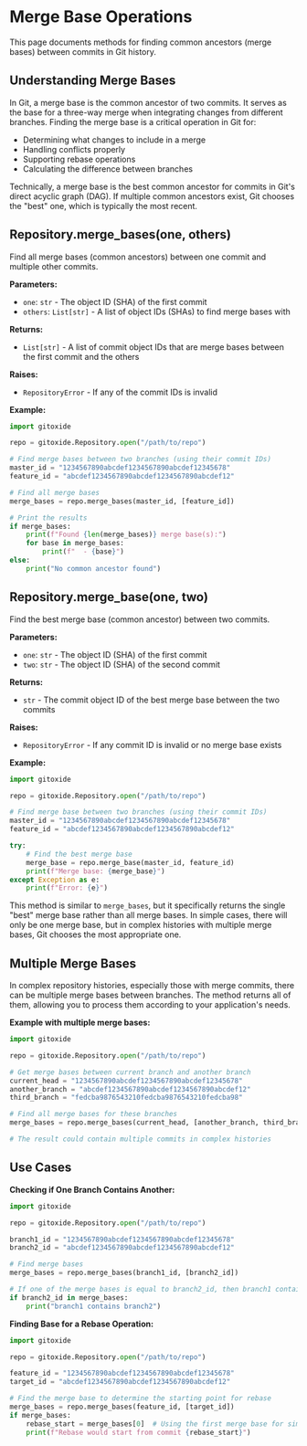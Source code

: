 # Merge Base Operations

This page documents methods for finding common ancestors (merge bases) between commits in Git history.

## Understanding Merge Bases

In Git, a merge base is the common ancestor of two commits. It serves as the base for a three-way merge when integrating changes from different branches. Finding the merge base is a critical operation in Git for:

- Determining what changes to include in a merge
- Handling conflicts properly
- Supporting rebase operations
- Calculating the difference between branches

Technically, a merge base is the best common ancestor for commits in Git's direct acyclic graph (DAG). If multiple common ancestors exist, Git chooses the "best" one, which is typically the most recent.

## Repository.merge_bases(one, others)

Find all merge bases (common ancestors) between one commit and multiple other commits.

**Parameters:**
- `one`: `str` - The object ID (SHA) of the first commit
- `others`: `List[str]` - A list of object IDs (SHAs) to find merge bases with

**Returns:**
- `List[str]` - A list of commit object IDs that are merge bases between the first commit and the others

**Raises:**
- `RepositoryError` - If any of the commit IDs is invalid

**Example:**
```python
import gitoxide

repo = gitoxide.Repository.open("/path/to/repo")

# Find merge bases between two branches (using their commit IDs)
master_id = "1234567890abcdef1234567890abcdef12345678"
feature_id = "abcdef1234567890abcdef1234567890abcdef12"

# Find all merge bases
merge_bases = repo.merge_bases(master_id, [feature_id])

# Print the results
if merge_bases:
    print(f"Found {len(merge_bases)} merge base(s):")
    for base in merge_bases:
        print(f"  - {base}")
else:
    print("No common ancestor found")
```

## Repository.merge_base(one, two)

Find the best merge base (common ancestor) between two commits.

**Parameters:**
- `one`: `str` - The object ID (SHA) of the first commit
- `two`: `str` - The object ID (SHA) of the second commit

**Returns:**
- `str` - The commit object ID of the best merge base between the two commits

**Raises:**
- `RepositoryError` - If any commit ID is invalid or no merge base exists

**Example:**
```python
import gitoxide

repo = gitoxide.Repository.open("/path/to/repo")

# Find merge base between two branches (using their commit IDs)
master_id = "1234567890abcdef1234567890abcdef12345678"
feature_id = "abcdef1234567890abcdef1234567890abcdef12"

try:
    # Find the best merge base
    merge_base = repo.merge_base(master_id, feature_id)
    print(f"Merge base: {merge_base}")
except Exception as e:
    print(f"Error: {e}")
```

This method is similar to `merge_bases`, but it specifically returns the single "best" merge base rather than all merge bases. In simple cases, there will only be one merge base, but in complex histories with multiple merge bases, Git chooses the most appropriate one.

## Multiple Merge Bases

In complex repository histories, especially those with merge commits, there can be multiple merge bases between branches. The method returns all of them, allowing you to process them according to your application's needs.

**Example with multiple merge bases:**
```python
import gitoxide

repo = gitoxide.Repository.open("/path/to/repo")

# Get merge bases between current branch and another branch
current_head = "1234567890abcdef1234567890abcdef12345678"
another_branch = "abcdef1234567890abcdef1234567890abcdef12"
third_branch = "fedcba9876543210fedcba9876543210fedcba98"

# Find all merge bases for these branches
merge_bases = repo.merge_bases(current_head, [another_branch, third_branch])

# The result could contain multiple commits in complex histories
```

## Use Cases

**Checking if One Branch Contains Another:**
```python
import gitoxide

repo = gitoxide.Repository.open("/path/to/repo")

branch1_id = "1234567890abcdef1234567890abcdef12345678"
branch2_id = "abcdef1234567890abcdef1234567890abcdef12"

# Find merge bases
merge_bases = repo.merge_bases(branch1_id, [branch2_id])

# If one of the merge bases is equal to branch2_id, then branch1 contains branch2
if branch2_id in merge_bases:
    print("branch1 contains branch2")
```

**Finding Base for a Rebase Operation:**
```python
import gitoxide

repo = gitoxide.Repository.open("/path/to/repo")

feature_id = "1234567890abcdef1234567890abcdef12345678"
target_id = "abcdef1234567890abcdef1234567890abcdef12"

# Find the merge base to determine the starting point for rebase
merge_bases = repo.merge_bases(feature_id, [target_id])
if merge_bases:
    rebase_start = merge_bases[0]  # Using the first merge base for simplicity
    print(f"Rebase would start from commit {rebase_start}")
```